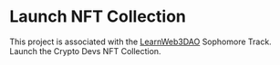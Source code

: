 # Launch NFT Collection

This project is associated with the [LearnWeb3DAO](https://www.learnweb3.io/) Sophomore Track.
Launch the Crypto Devs NFT Collection.
